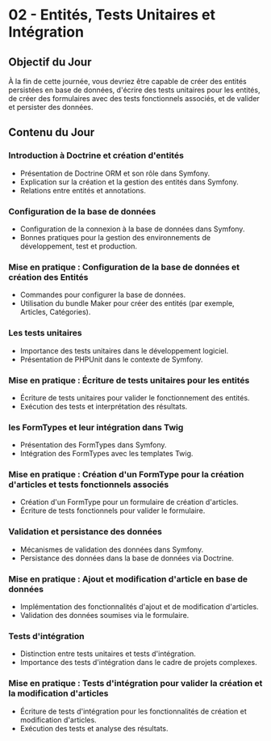 # 02 - Entités, Tests Unitaires et Intégration

## Objectif du Jour

À la fin de cette journée, vous devriez être capable de créer des entités persistées en base de données, d'écrire des
tests unitaires pour les entités, de créer des formulaires avec des tests fonctionnels associés, et de valider et
persister des données.

## Contenu du Jour

### Introduction à Doctrine et création d'entités

- Présentation de Doctrine ORM et son rôle dans Symfony.
- Explication sur la création et la gestion des entités dans Symfony.
- Relations entre entités et annotations.

### Configuration de la base de données

- Configuration de la connexion à la base de données dans Symfony.
- Bonnes pratiques pour la gestion des environnements de développement, test et production.

### Mise en pratique : Configuration de la base de données et création des Entités

- Commandes pour configurer la base de données.
- Utilisation du bundle Maker pour créer des entités (par exemple, Articles, Catégories).

### Les tests unitaires

- Importance des tests unitaires dans le développement logiciel.
- Présentation de PHPUnit dans le contexte de Symfony.

### Mise en pratique : Écriture de tests unitaires pour les entités

- Écriture de tests unitaires pour valider le fonctionnement des entités.
- Exécution des tests et interprétation des résultats.

### les FormTypes et leur intégration dans Twig

- Présentation des FormTypes dans Symfony.
- Intégration des FormTypes avec les templates Twig.

### Mise en pratique : Création d'un FormType pour la création d'articles et tests fonctionnels associés

- Création d'un FormType pour un formulaire de création d'articles.
- Écriture de tests fonctionnels pour valider le formulaire.

### Validation et persistance des données

- Mécanismes de validation des données dans Symfony.
- Persistance des données dans la base de données via Doctrine.

### Mise en pratique : Ajout et modification d'article en base de données

- Implémentation des fonctionnalités d'ajout et de modification d'articles.
- Validation des données soumises via le formulaire.

### Tests d'intégration

- Distinction entre tests unitaires et tests d'intégration.
- Importance des tests d'intégration dans le cadre de projets complexes.

### Mise en pratique : Tests d'intégration pour valider la création et la modification d'articles

- Écriture de tests d'intégration pour les fonctionnalités de création et modification d'articles.
- Exécution des tests et analyse des résultats.

